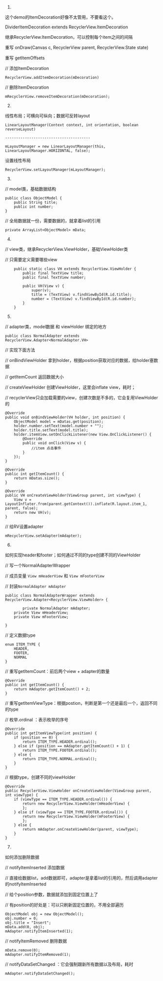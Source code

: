 1.

这个demo的ItemDecoration好像不太管用，不要看这个。

DividerItemDecoration extends RecyclerView.ItemDecoration

继承RecyclerView.ItemDecoration，可以控制每个item之间的间隔

重写 onDraw(Canvas c, RecyclerView parent, RecyclerView.State state) 

重写 getItemOffsets

// 添加ItemDecoration

```
RecyclerView.addItemDecoration(mDecoration)
```

// 删除ItemDecoration

```
mRecyclerView.removeItemDecoration(mDecoration);
```



2.

线性布局；可横向可纵向；数据可反转layout

```
LinearLayoutManager(Context context, int orientation, boolean reverseLayout)

---------------------------------------

mLayoutManager = new LinearLayoutManager(this, LinearLayoutManager.HORIZONTAL, false);
```

设置线性布局

```
RecyclerView.setLayoutManager(mLayoutManager);
```



3.

// model类，基础数据结构

```
public class ObjectModel {
    public String title;
    public int number;
}
```

// 全局数据就一份，需要数据的，就拿着list的引用

```
private ArrayList<ObjectModel> mData;
```



4.

// view类，继承RecyclerView.ViewHolder，基础ViewHolder类

// 只需要定义需要哪些view

```
    public static class VH extends RecyclerView.ViewHolder {
        public final TextView title;
        public final TextView number;

        public VH(View v) {
            super(v);
            title = (TextView) v.findViewById(R.id.title);
            number = (TextView) v.findViewById(R.id.number);
        }
    }
```



5.

// adapter类，model数据 和 viewHolder 绑定的地方

```
public class NormalAdapter extends RecyclerView.Adapter<NormalAdapter.VH>
```

// 实现下面方法

// onBindViewHolder 拿到holder，根据position获取对应的数据，给holder塞数据

// getItemCount          返回数据大小

// createViewHolder   创建ViewHolder，这里会inflate view，耗时；

//                         		   recyclerView只会加载需要的view，创建次数是不多的，它会复用ViewHolder的

```
@Override
public void onBindViewHolder(VH holder, int position) {
    ObjectModel model = mDatas.get(position);
    holder.number.setText(model.number + "");
    holder.title.setText(model.title);
    holder.itemView.setOnClickListener(new View.OnClickListener() {
        @Override
        public void onClick(View v) {
            //item 点击事件
        }
    });
}

@Override
public int getItemCount() {
    return mDatas.size();
}

@Override
public VH onCreateViewHolder(ViewGroup parent, int viewType) {
    View v = LayoutInflater.from(parent.getContext()).inflate(R.layout.item_1, parent, false);
    return new VH(v);
}
```

// 给RV设置adapter

```
mRecyclerView.setAdapter(mAdapter);
```



6.

如何实现header和footer；如何通过不同的type创建不同的ViewHolder

// 写一个NormalAdapterWrapper

//		成员变量 `View mHeaderView` 和 `View mFooterView`

//		封装`NormalAdapter mAdapter`

```
public class NormalAdapterWrapper extends RecyclerView.Adapter<RecyclerView.ViewHolder> {

		private NormalAdapter mAdapter;
    private View mHeaderView;
    private View mFooterView;
    
}
```

// 定义数据type

```
enum ITEM_TYPE {
    HEADER,
    FOOTER,
    NORMAL
}
```

// 重写getItemCount：前后两个view + adapter的数量

```
@Override
public int getItemCount() {
    return mAdapter.getItemCount() + 2;
}
```

// 重写getItemViewType：根据postion，判断是第一个还是最后一个，返回不同的type

// 枚举.ordinal ：表示枚举的序号

```
@Override
public int getItemViewType(int position) {
    if (position == 0) {
        return ITEM_TYPE.HEADER.ordinal();
    } else if (position == mAdapter.getItemCount() + 1) {
        return ITEM_TYPE.FOOTER.ordinal();
    } else {
        return ITEM_TYPE.NORMAL.ordinal();
    }
}
```

// 根据type，创建不同的viewHolder

```
@Override
public RecyclerView.ViewHolder onCreateViewHolder(ViewGroup parent, int viewType) {
    if (viewType == ITEM_TYPE.HEADER.ordinal()) {
        return new RecyclerView.ViewHolder(mHeaderView) {
        };
    } else if (viewType == ITEM_TYPE.FOOTER.ordinal()) {
        return new RecyclerView.ViewHolder(mFooterView) {
        };
    } else {
        return mAdapter.onCreateViewHolder(parent, viewType);
    }
}
```



7.

如何添加删除数据

// notifyItemInserted 添加数据

//		直接给数据list，add数据即可，adapter是拿着list的引用的，然后调用adapter的notifyItemInserted

//		给个position参数，数据就添加到固定位置上了

//		有position的好处是：可以只刷新固定位置的，不用全部遍历

```
ObjectModel obj = new ObjectModel();
obj.number = 0;
obj.title = "Insert";
mData.add(0, obj);
mAdapter.notifyItemInserted(1);
```

// notifyItemRemoved  删除数据

```
mData.remove(0);
mAdapter.notifyItemRemoved(1);
```

// notifyDataSetChanged ：它会强制跟新所有数据以及布局，耗时

```
mAdapter.notifyDataSetChanged();
```

